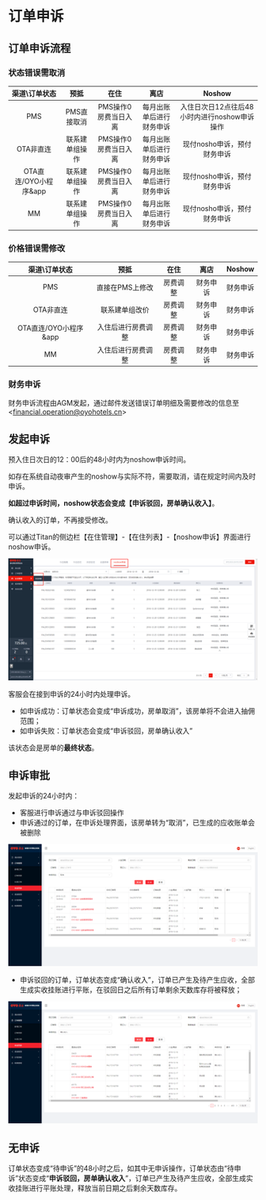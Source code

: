 # 订单申诉

## 订单申诉流程

### 状态错误需取消

| 渠道\订单状态 | 预抵 | 在住 | 离店 | Noshow |
| :---: | :---: | :---: | :---: | :---: |
| PMS | PMS直接取消 | PMS操作0房费当日入离 | 每月出账单后进行财务申诉 | 入住日次日12点往后48小时内进行noshow申诉操作 |
| OTA非直连 | 联系建单组操作 | PMS操作0房费当日入离 | 每月出账单后进行财务申诉 | 现付nosho申诉，预付财务申诉 |
| OTA直连/OYO小程序&app | 联系建单组操作 | PMS操作0房费当日入离 | 每月出账单后进行财务申诉 | 现付nosho申诉，预付财务申诉 |
| MM | 联系建单组操作 | PMS操作0房费当日入离 | 每月出账单后进行财务申诉 | 现付nosho申诉，预付财务申诉 |

### 价格错误需修改

| 渠道\订单状态 | 预抵 | 在住 | 离店 | Noshow |
| :---: | :---: | :---: | :---: | :---: |
| PMS | 直接在PMS上修改 | 房费调整 | 财务申诉 | 财务申诉 |
| OTA非直连 | 联系建单组改价 | 房费调整 | 财务申诉 | 财务申诉 |
| OTA直连/OYO小程序&app | 入住后进行房费调整 | 房费调整 | 财务申诉 | 财务申诉 |
| MM | 入住后进行房费调整 | 房费调整 | 财务申诉 | 财务申诉 |

### 财务申诉

财务申诉流程由AGM发起，通过邮件发送错误订单明细及需要修改的信息至&lt;financial.operation@oyohotels.cn&gt;

## 发起申诉

预入住日次日的12：00后的48小时内为noshow申诉时间。

如存在系统自动夜审产生的noshow与实际不符，需要取消，请在规定时间内及时申诉。

**如超过申诉时间，noshow状态会变成【申诉驳回，房单确认收入】**。

确认收入的订单，不再接受修改。

可以通过Titan的侧边栏【在住管理】-【在住列表】-【noshow申诉】界面进行noshow申诉。

![&#x8FDB;&#x5165;&#x7533;&#x8BC9;](../../.gitbook/assets/image%20%28128%29.png)

客服会在接到申诉的24小时内处理申诉。  


* 如申诉成功：订单状态会变成“申诉成功，房单取消”，该房单将不会进入抽佣范围；
* 如申诉失败：订单状态会变成“申诉驳回，房单确认收入”

该状态会是房单的**最终状态**。

## 申诉审批

发起申诉的24小时内：

* 客服进行申诉通过与申诉驳回操作
* 申诉通过的订单，在申诉处理界面，该房单转为“取消”，已生成的应收账单会被删除

![&#x7533;&#x8BC9;-&#x53D6;&#x6D88;](../../.gitbook/assets/image%20%28173%29.png)

* 申诉驳回的订单，订单状态变成“确认收入”，订单已产生及待产生应收，全部生成实收挂账进行平账，在驳回日之后所有订单剩余天数库存将被释放；

![&#x7533;&#x8BC9;-&#x786E;&#x8BA4;&#x6536;&#x5165;](../../.gitbook/assets/image%20%28247%29.png)

## 无申诉

订单状态变成“待申诉”的48小时之后，如其中无申诉操作，订单状态由“待申诉”状态变成“**申诉驳回，房单确认收入**”，订单已产生及待产生应收，全部生成实收挂账进行平账处理，释放当前日期之后剩余天数库存。

